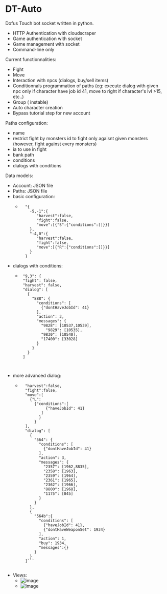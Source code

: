 # DT-Auto
Dofus Touch bot socket written in python.

- HTTP Authentication with cloudscraper
- Game authentication with socket
- Game management with socket
- Command-line only

Current functionnalities:
  - Fight
  - Move
  - Interaction with npcs (dialogs, buy/sell items)
  - Conditionnals programmation of paths (eg: execute dialog with given npc only if character have job id 41, move to right if character's lvl >15, etc..)
  - Group ( instable)
  - Auto character creation
  - Bypass tutorial step for new account

Paths configuration:
  - name
  - restrict fight by monsters id to fight only agaisnt given monsters  (however, fight against every monsters)
  - ia to use in fight
  - bank path  
  - conditions
  - dialogs with conditions


Data models:
  - Account: JSON file
  - Paths: JSON file
  - basic configuration: 
    - ```{"name":"inca to astrub","monsters":[],"ia":"","bank":{},"path":{
        "{ 
          -5,-1":{
             "harvest":false,
             "fight":false,
             "move":[{"S":{"conditions":[]}}]
          },
          "-4,0":{
             "harvest":false,
             "fight":false,
             "move":[{"R":{"conditions":[]}}]
          }
        }
  - dialogs with conditions:
    -  ``` {
        "9,3": {
        "fight": false,
        "harvest": false,
        "dialog": [
          {
            "888": {
              "conditions": [
                {"dontHaveJobId": 41}
              ],
              "action": 3,
              "messages": {
                "9828": [10537,10539],
	              "9829": [10535],
                "9830": [10540],
                "17400": [33028]
              }
            }
          }
        ]
      
        
  - more advanced dialog:
    -  ``` { "2,-24":{
         "harvest":false,
         "fight":false,
         "move":[
           {"L":
             {"conditions":[
                  {"haveJobId": 41}
                ]
               }
             }
         ],
         "dialog": [
           {
             "564": {
               "conditions": [
                 {"dontHaveJobId": 41}
               ],
               "action": 3,
               "messages": {
                 "2357": [1962,8835],
                 "2358": [1963],
                 "2359": [1964],
                 "2361": [1965],
                 "2362": [1966],
                 "8800": [1968],
                 "1175": [845]
               }
             }
           },
           {
             "564b":{
               "conditions": [
                 {"haveJobId": 41},
                 {"dontHaveWeaponSet": 1934}
               ],
               "action": 1,
               "buy": 1934,
               "messages":{}
             }
           }
         ]```
         
- Views:
  - ![image](https://user-images.githubusercontent.com/45556777/118512627-455efc00-b733-11eb-9f01-d480c6da11c1.png)
  - ![image](https://user-images.githubusercontent.com/45556777/118512745-5dcf1680-b733-11eb-97f4-4345be1f87a4.png)

